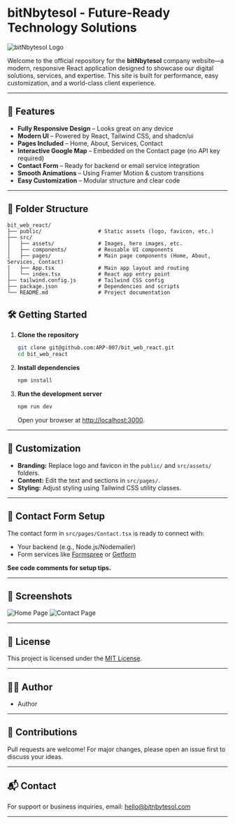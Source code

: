 # bitNbytesol - Future-Ready Technology Solutions

![bitNbytesol Logo](public/logo192.png)

Welcome to the official repository for the **bitNbytesol** company website—a modern, responsive React application designed to showcase our digital solutions, services, and expertise. This site is built for performance, easy customization, and a world-class client experience.

---

## 🚀 Features

- **Fully Responsive Design** – Looks great on any device
- **Modern UI** – Powered by React, Tailwind CSS, and shadcn/ui
- **Pages Included** – Home, About, Services, Contact
- **Interactive Google Map** – Embedded on the Contact page (no API key required)
- **Contact Form** – Ready for backend or email service integration
- **Smooth Animations** – Using Framer Motion & custom transitions
- **Easy Customization** – Modular structure and clear code

---

## 📂 Folder Structure


```plaintext
bit_web_react/
├── public/                  # Static assets (logo, favicon, etc.)
├── src/
│   ├── assets/              # Images, hero images, etc.
│   ├── components/          # Reusable UI components
│   ├── pages/               # Main page components (Home, About, Services, Contact)
│   ├── App.tsx              # Main app layout and routing
│   └── index.tsx            # React app entry point
├── tailwind.config.js       # Tailwind CSS config
├── package.json             # Dependencies and scripts
└── README.md                # Project documentation

```

## 🛠️ Getting Started

1. **Clone the repository**
    ```bash
    git clone git@github.com:ARP-007/bit_web_react.git
    cd bit_web_react
    ```

2. **Install dependencies**
    ```bash
    npm install
    ```

3. **Run the development server**
    ```bash
    npm run dev
    ```
    Open your browser at [http://localhost:3000](http://localhost:3000).

---

## 📝 Customization

- **Branding:** Replace logo and favicon in the `public/` and `src/assets/` folders.
- **Content:** Edit the text and sections in `src/pages/`.
- **Styling:** Adjust styling using Tailwind CSS utility classes.

---

## 📧 Contact Form Setup

The contact form in `src/pages/Contact.tsx` is ready to connect with:
- Your backend (e.g., Node.js/Nodemailer)
- Form services like [Formspree](https://formspree.io/) or [Getform](https://getform.io/)

**See code comments for setup tips.**

---

## 📸 Screenshots

<!-- Add screenshots to a /screenshots folder and reference them here -->
![Home Page](screenshots/homepage.png)
![Contact Page](screenshots/contact.png)

---

## 📝 License

This project is licensed under the [MIT License](LICENSE).

---

## 👨‍💻 Author

- Author

---

## 🤝 Contributions

Pull requests are welcome! For major changes, please open an issue first to discuss your ideas.

---

## 📬 Contact

For support or business inquiries, email: [hello@bitnbytesol.com](mailto:hello@bitnbytesol.com)

---
